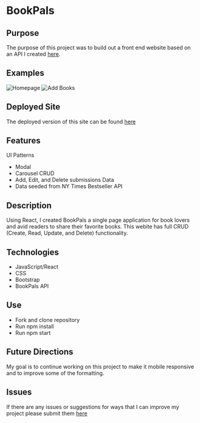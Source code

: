 # BookPals 

## Purpose 
The purpose of this project was to build out a front end website based on an API I created [here](https://github.com/MobolanleAdebesin/bookpals-back-end). 

## Examples 
![Homepage](https://github.com/MobolanleAdebesin/react-mern-project/blob/master/BookPals-HomePage.png)
![Add Books](https://github.com/MobolanleAdebesin/react-mern-project/blob/master/BookPals-AddBook.png)

## Deployed Site 
The deployed version of this site can be found [here](https://stupefied-knuth-a58fed.netlify.com/)

## Features 
UI Patterns
- Modal 
- Carousel 
CRUD 
- Add, Edit, and Delete submissions 
Data 
- Data seeded from NY Times Bestseller API

## Description 
Using React, I created BookPals a single page application for book lovers and avid readers to share their favorite books. This webite has full CRUD (Create, Read, Update, and Delete) functionality. 

## Technologies 
- JavaScript/React
- CSS 
- Bootstrap
- BookPals API 

## Use 
- Fork and clone repository 
- Run npm install 
- Run npm start 

## Future Directions
My goal is to continue working on this project to make it mobile responsive and to improve some of the formatting. 

## Issues 
If there are any issues or suggestions for ways that I can improve my project please submit them [here](https://github.com/MobolanleAdebesin/bookpals-front-end/issues)





